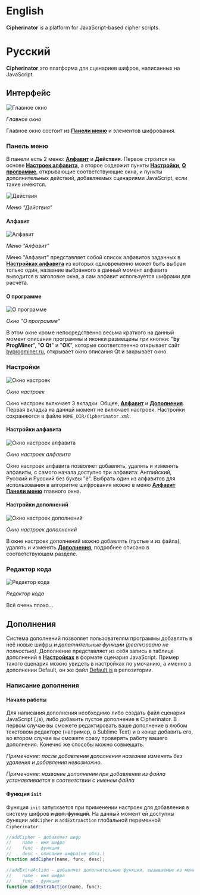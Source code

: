 # English
**Cipherinator** is a platform for JavaScript-based cipher scripts.

# Русский
**Cipherinator** это платформа для сценариев шифров, написанных на JavaScript.

## Интерфейс
![Главное окно](http://byprogminer.ru/Cipherinator/main.png)

*Главное окно*

Главное окно состоит из [**Панели меню**](#Панель-меню) и элементов шифрования.

### Панель меню
В панели есть 2 меню: [**Алфавит**](#Алфавит) и **Действия**. Первое строится на основе [**Настроек алфавита**](#Настройки-алфавита), а второе содержит пункты [**Настройки**](#Настройки), [**О программе**](#О-программе), открывающие соответствующие окна, и пункты дополнительных действий, добавляемых сценариями JavaScript, если такие имеются.

![Действия](http://byprogminer.ru/Cipherinator/actions.png)

*Меню "Действия"*
#### Алфавит
![Алфавит](http://byprogminer.ru/Cipherinator/alphabet.png)

*Меню "Алфавит"*

Меню "Алфавит" представляет собой список алфавитов заданных в [**Настройках алфавита**](#Настройки-алфавита) из которых одновременно может быть выбран только один, название выбранного в данный момент алфавита выводится в заголовке окна, а сам алфавит используется шифрами для расчёта.

#### О программе
![О программе](http://byprogminer.ru/Cipherinator/about.png)

*Окно "О программе"*

В этом окне кроме непосредственно весьма краткого на данный момент описания программы и иконки размещены три кнопки: "**by ProgMiner**", "**О Qt**" и "**ОК**", которые соответственно открывает сайт [byprogminer.ru](http://byprogminer.ru/), открывает окно описания Qt и закрывает окно.

### Настройки
![Окно настроек](http://byprogminer.ru/Cipherinator/settings-general.png)

*Окно настроек*

Окно настроек включает 3 вкладки: Общее, [**Алфавит**](#Настройки-алфавита) и [**Дополнения**](#Настройки-дополнений). Первая вкладка на даннцй момент не включает настроек. Настройки сохраняются в файле `HOME_DIR/Cipherinator.xml`.

#### Настройки алфавита
![Окно настроек алфавита](http://byprogminer.ru/Cipherinator/settings-alphabet.png)

*Окно настроек алфавита*

Окно настроек алфавита позволяет добавлять, удалять и изменять алфавиты, с самого начала доступно три алфавита: Английский, Русский и Русский без буквы "ё". Выбрать один из алфавитов для использования в алгоритме шифрования можно в меню [**Алфавит**](#Алфавит) [**Панели меню**](#Панель-меню) главного окна.

#### Настройки дополнений
![Окно настроек дополнений](http://byprogminer.ru/Cipherinator/settings-plugins.png)

*Окно настроек дополнений*

В окне настроек дополнений можно добавлять (пустые и из файла), удалять и изменять [**Дополнения**](#Дополнения), подробнее описано в соответствующем разделе.

### Редактор кода
![Редактор кода](http://byprogminer.ru/Cipherinator/editor.png)

*Редактор кода*

Всё очень плохо...

## Дополнения
Система дополнений позволяет пользователям программы добавлять в неё новые шифры *~~и дополнительные функции~~ (реализовано не полностью)*. Дополнение представляет из себя запись в таблице дополнений в [**Настройках**](#Настройки-дополнений) в формате сценария JavaScript. Пример такого сценария можно увидеть в настройках по умочанию, а именно в дополнении Default, он же файл [Default.js](https://github.com/ProgMiner/Cipherinator/blob/master/Default.js) в репозитории.

### Написание дополнения
#### Начало работы
Для написания дополнения необходимо либо создать файл сценария JavaScript (.js), либо добавить пустое дополнение в Cipherinator. В первом случае вы сможете редактировать ваше дополнение в любом текстовом редакторе (например, в Sublime Text) и в конце добавить его, во втором случае вы сможете сразу проверять работу вашего дополнения. Конечно же способы можно совмещать.

*Примечание: после добавления дополнения название изменить без удаления и добавления невозможно.*

*Примечание: название дополнения при добавлении из файла устанавливается в соответствии с именем файла*

#### Функция `init`
Функция `init` запускается при применении настроек для добавления в систему шифров ~~и доп. функций~~. На данный момент ей доступны функции `addCipher` и `addExtraAction` глобальной переменной `Cipherinator`:

```js
//addCipher - добавляет шифр
//    name - имя шифра
//    func - функция
//    desc - описание шифра(не обяз.)
function addCipher(name, func, desc);

//addExtraAction - добавляет дополнительные функции, вызываемые из меню Действия (реализованно не до конца)
//    name - имя шифра
//    func - функция
function addExtraAction(name, func);
```
